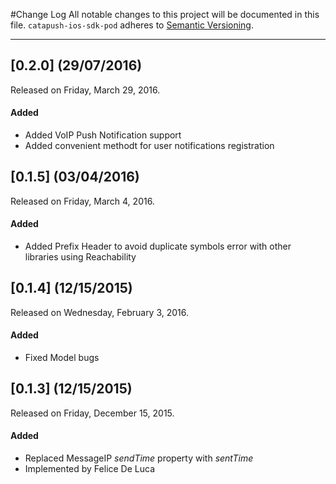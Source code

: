 #Change Log
All notable changes to this project will be documented in this file.
`catapush-ios-sdk-pod` adheres to [Semantic Versioning](http://semver.org/).

---
## [0.2.0] (29/07/2016)
Released on Friday, March 29, 2016.

#### Added
* Added VoIP Push Notification support
* Added convenient methodt for user notifications registration


## [0.1.5] (03/04/2016)
Released on Friday, March 4, 2016.

#### Added
* Added Prefix Header to avoid duplicate symbols error with other libraries using Reachability

## [0.1.4] (12/15/2015)
Released on Wednesday, February 3, 2016.


#### Added
* Fixed Model bugs


## [0.1.3] (12/15/2015)
Released on Friday, December 15, 2015.


#### Added
* Replaced MessageIP _sendTime_ property with _sentTime_
* Implemented by Felice De Luca

